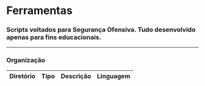 # Ferramentas
### Scripts voltados para Segurança Ofensiva. Tudo desenvolvido apenas para fins educacionais.

---

### Organização

| Diretório | Tipo | Descrição | Linguagem |
| --------- | ---- | --------- | --------- |
